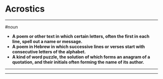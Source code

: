 # Acrostics
---
#noun
- **A poem or other text in which certain letters, often the first in each line, spell out a name or message.**
- **A poem in Hebrew in which successive lines or verses start with consecutive letters of the alphabet.**
- **A kind of word puzzle, the solution of which forms an anagram of a quotation, and their initials often forming the name of its author.**
---
---
